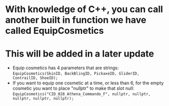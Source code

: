 # With knowledge of C++, you can call another built in function we have called EquipCosmetics

# This will be added in a later update

- Equip cosmetics has 4 parameters that are strings:
```EquipCosmetics(SkinID, BackBlingID, PickaxeID, GliderID, ContrailID, ShoeID);```
- If you want to equip one cosmetic at a time, or less than 6, for the empty cosmetic you want to place "nullptr" to make that slot null:
```EquipCosmetics("CID_028_Athena_Commando_F", nullptr, nullptr, nullptr, nullptr, nullptr);```
